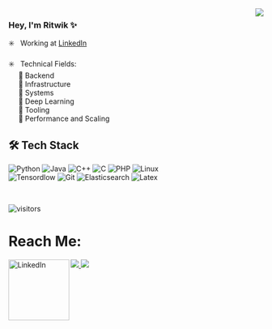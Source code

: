 <img src="https://user-images.githubusercontent.com/20038775/125986173-3ac9fc5e-a8d2-4fc6-b526-bb6093f8adeb.gif" align="right">

### Hey, I'm Ritwik  ✨ 

:eight_spoked_asterisk: &nbsp;  Working at <a href="https://www.linkedin.com/feed/"> LinkedIn</a> <br><br>
:eight_spoked_asterisk: &nbsp; Technical Fields:<br>
&nbsp;&nbsp;&nbsp;&nbsp; :small_blue_diamond: Backend <br>
&nbsp;&nbsp;&nbsp;&nbsp; :small_blue_diamond: Infrastructure <br>
&nbsp;&nbsp;&nbsp;&nbsp; :small_blue_diamond: Systems <br>
&nbsp;&nbsp;&nbsp;&nbsp; :small_blue_diamond: Deep Learning <br>
&nbsp;&nbsp;&nbsp;&nbsp; :small_blue_diamond: Tooling <br>
&nbsp;&nbsp;&nbsp;&nbsp; :small_blue_diamond: Performance and Scaling

## 🛠 Tech Stack
![Python](https://img.shields.io/badge/Python-3776AB?style=for-the-badge&logo=python&logoColor=white)
![Java](https://img.shields.io/badge/Java-ED8B00?style=for-the-badge&logo=java&logoColor=white)
![C++](https://img.shields.io/badge/C%2B%2B-00599C?style=for-the-badge&logo=c%2B%2B&logoColor=white)
![C](https://img.shields.io/badge/C-00599C?style=for-the-badge&logo=c&logoColor=white)
![PHP](https://img.shields.io/badge/PHP-777BB4?style=for-the-badge&logo=php&logoColor=white)
![Linux](https://img.shields.io/badge/Linux-FCC624?style=for-the-badge&logo=linux&logoColor=black) <br>
![Tensordlow](https://img.shields.io/badge/TensorFlow-FF6F00?style=for-the-badge&logo=TensorFlow&logoColor=white)
![Git](https://img.shields.io/badge/Git-F05032?style=for-the-badge&logo=git&logoColor=white)
![Elasticsearch](https://img.shields.io/badge/Elastic_Search-005571?style=for-the-badge&logo=elasticsearch&logoColor=white)
![Latex](https://img.shields.io/badge/LaTeX-47A141?style=for-the-badge&logo=LaTeX&logoColor=white)

<!---
![github stats](https://github-readme-stats.vercel.app/api/?username=ritwik12&theme=react&show_icons=true&count_private=true)
<br>
--->
<br>

![visitors](https://visitor-badge.laobi.icu/badge?page_id=ritwik12.ritwik12)

# Reach Me:

<a href="https://ritwik12.github.io/"><img src="https://user-images.githubusercontent.com/20038775/125981966-21ea6863-44b2-4728-ad55-f948dd30c2bd.png">
<a href="mailto:ritwik.1204@gmail.com"><img src="https://user-images.githubusercontent.com/20038775/125980705-ee8dadae-4a70-4dd5-8518-10f2d9f72ef7.png">
<a href="https://www.linkedin.com/in/ritwik-sharma-205a85148/" target="_blank"><img src="https://cdn2.iconfinder.com/data/icons/social-media-2199/64/social_media_isometric_14-linkedin-512.png" height="120px" width="120px" alt="LinkedIn" align="left"></a>
